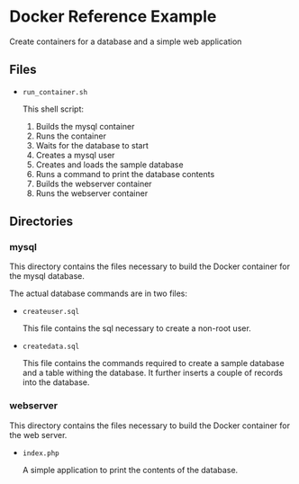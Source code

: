 # Docker Reference Example

Create containers for a database and a simple web application

## Files

- `run_container.sh`

  This shell script:

    1. Builds the mysql container
    2. Runs the container
    3. Waits for the database to start
    4. Creates a mysql user
    5. Creates and loads the sample database
    6. Runs a command to print the database contents
    7. Builds the webserver container
    8. Runs the webserver container

## Directories

### mysql

This directory contains the files necessary to build the Docker container for the mysql database.

The actual database commands are in two files:

- `createuser.sql`

  This file contains the sql necessary to create a non-root user.

- `createdata.sql`

  This file contains the commands required to create a sample database and a table withing the database. It further inserts a couple of records into the database.

### webserver

This directory contains the files necessary to build the Docker container for the web server.

- `index.php`

  A simple application to print the contents of the database.
